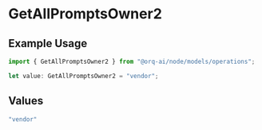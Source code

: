 # GetAllPromptsOwner2

## Example Usage

```typescript
import { GetAllPromptsOwner2 } from "@orq-ai/node/models/operations";

let value: GetAllPromptsOwner2 = "vendor";
```

## Values

```typescript
"vendor"
```